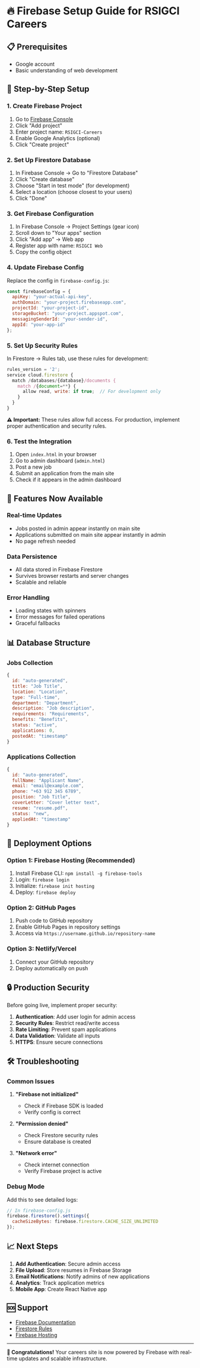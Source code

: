 # 🔥 Firebase Setup Guide for RSIGCI Careers

## 📋 **Prerequisites**
- Google account
- Basic understanding of web development

## 🚀 **Step-by-Step Setup**

### **1. Create Firebase Project**
1. Go to [Firebase Console](https://console.firebase.google.com/)
2. Click "Add project"
3. Enter project name: `RSIGCI-Careers`
4. Enable Google Analytics (optional)
5. Click "Create project"

### **2. Set Up Firestore Database**
1. In Firebase Console → Go to "Firestore Database"
2. Click "Create database"
3. Choose "Start in test mode" (for development)
4. Select a location (choose closest to your users)
5. Click "Done"

### **3. Get Firebase Configuration**
1. In Firebase Console → Project Settings (gear icon)
2. Scroll down to "Your apps" section
3. Click "Add app" → Web app
4. Register app with name: `RSIGCI Web`
5. Copy the config object

### **4. Update Firebase Config**
Replace the config in `firebase-config.js`:

```javascript
const firebaseConfig = {
  apiKey: "your-actual-api-key",
  authDomain: "your-project.firebaseapp.com",
  projectId: "your-project-id",
  storageBucket: "your-project.appspot.com",
  messagingSenderId: "your-sender-id",
  appId: "your-app-id"
};
```

### **5. Set Up Security Rules**
In Firestore → Rules tab, use these rules for development:

```javascript
rules_version = '2';
service cloud.firestore {
  match /databases/{database}/documents {
    match /{document=**} {
      allow read, write: if true;  // For development only
    }
  }
}
```

**⚠️ Important:** These rules allow full access. For production, implement proper authentication and security rules.

### **6. Test the Integration**
1. Open `index.html` in your browser
2. Go to admin dashboard (`admin.html`)
3. Post a new job
4. Submit an application from the main site
5. Check if it appears in the admin dashboard

## 🔧 **Features Now Available**

### **Real-time Updates**
- Jobs posted in admin appear instantly on main site
- Applications submitted on main site appear instantly in admin
- No page refresh needed

### **Data Persistence**
- All data stored in Firebase Firestore
- Survives browser restarts and server changes
- Scalable and reliable

### **Error Handling**
- Loading states with spinners
- Error messages for failed operations
- Graceful fallbacks

## 📊 **Database Structure**

### **Jobs Collection**
```javascript
{
  id: "auto-generated",
  title: "Job Title",
  location: "Location",
  type: "Full-time",
  department: "Department",
  description: "Job description",
  requirements: "Requirements",
  benefits: "Benefits",
  status: "active",
  applications: 0,
  postedAt: "timestamp"
}
```

### **Applications Collection**
```javascript
{
  id: "auto-generated",
  fullName: "Applicant Name",
  email: "email@example.com",
  phone: "+63 912 345 6789",
  position: "Job Title",
  coverLetter: "Cover letter text",
  resume: "resume.pdf",
  status: "new",
  appliedAt: "timestamp"
}
```

## 🚀 **Deployment Options**

### **Option 1: Firebase Hosting (Recommended)**
1. Install Firebase CLI: `npm install -g firebase-tools`
2. Login: `firebase login`
3. Initialize: `firebase init hosting`
4. Deploy: `firebase deploy`

### **Option 2: GitHub Pages**
1. Push code to GitHub repository
2. Enable GitHub Pages in repository settings
3. Access via `https://username.github.io/repository-name`

### **Option 3: Netlify/Vercel**
1. Connect your GitHub repository
2. Deploy automatically on push

## 🔒 **Production Security**

Before going live, implement proper security:

1. **Authentication**: Add user login for admin access
2. **Security Rules**: Restrict read/write access
3. **Rate Limiting**: Prevent spam applications
4. **Data Validation**: Validate all inputs
5. **HTTPS**: Ensure secure connections

## 🛠 **Troubleshooting**

### **Common Issues**

1. **"Firebase not initialized"**
   - Check if Firebase SDK is loaded
   - Verify config is correct

2. **"Permission denied"**
   - Check Firestore security rules
   - Ensure database is created

3. **"Network error"**
   - Check internet connection
   - Verify Firebase project is active

### **Debug Mode**
Add this to see detailed logs:
```javascript
// In firebase-config.js
firebase.firestore().settings({
  cacheSizeBytes: firebase.firestore.CACHE_SIZE_UNLIMITED
});
```

## 📈 **Next Steps**

1. **Add Authentication**: Secure admin access
2. **File Upload**: Store resumes in Firebase Storage
3. **Email Notifications**: Notify admins of new applications
4. **Analytics**: Track application metrics
5. **Mobile App**: Create React Native app

## 🆘 **Support**

- [Firebase Documentation](https://firebase.google.com/docs)
- [Firestore Rules](https://firebase.google.com/docs/firestore/security/get-started)
- [Firebase Hosting](https://firebase.google.com/docs/hosting)

---

**🎉 Congratulations!** Your careers site is now powered by Firebase with real-time updates and scalable infrastructure. 